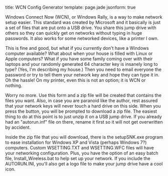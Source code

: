 title: WCN Config Generator
template: page.jade
jsonform: true

Windows Connect Now (WCN), or Windows Rally, is a way to make network setup easier.  This standard was created by Microsoft and it basically is just a set of files that are put onto a USB drive.  You share this jump drive with others so they can quickly get on networks without typing in huge passwords.  It also works for some networked devices, like a printer I own.

This is fine and good, but what if you currently don't have a Windows computer available?  What about when your house is filled with Linux or Apple computers?  What if you have some family coming over with their laptops and your randomly generated 64 character key is insanely long to type?  (Yes, I'm describing my house.)  Then you need to email everyone the password or try to tell them your network key and hope they can type it in.  Oh the hassle!  On my printer, even this is not an option; it is WCN or nothing.

Worry no more.  Use this form and a zip file will be created that contains the files you want.  Also, in case you are paranoid like the author, rest assured that your network keys will never touch a hard drive on this side. When you press the button, you will be prompted to download a zip file. The easiest thing to do at this point is to just unzip it on a USB jump drive. If you already had an "autorun.inf" file on there, rename it first so it will not get overwritten by accident.

Inside the zip file that you will download, there is the setupSNK.exe program to ease
installation for Windows XP and Vista (perhaps Windows 7?) computers. Custom WSETTING.TXT and WSETTING.WFC files will have your networking configuration.  Plus, you have the option of an easy batch file, Install_Wireless.bat to help set up your network.  If you include the AUTORUN.INI, you'll also get a logo file to make your jump drive have a cool
icon.

<form method="post" class="jsonform" schema="/schemas/wcn.json" action="/wcn/index.php/wcn-usb.zip"></form>
